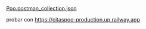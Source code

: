 [Poo.postman_collection.json](https://github.com/user-attachments/files/20401003/Poo.postman_collection.json)


probar con https://citaspoo-production.up.railway.app
